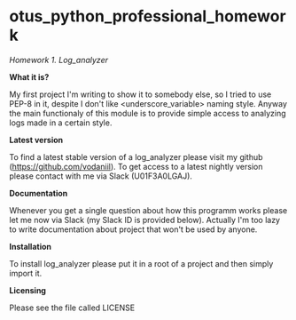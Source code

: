 # otus_python_professional_homework
*Homework 1. Log_analyzer*

**What it is?**

My first project I'm writing to show it to somebody else, so I tried to use PEP-8 in it, despite I don't like <underscore_variable> naming style.
Anyway the main functionaly of this module is to provide simple access to analyzing logs made in a certain style.

**Latest version**

To find a latest stable version of a log_analyzer please visit my github (https://github.com/vodaniil).
To get access to a latest nightly version please contact with me via Slack (U01F3A0LGAJ).

**Documentation**

Whenever you get a single question about how this programm works please let me now via Slack (my Slack ID is provided below). Actually I'm too lazy to write documentation about project that won't be used by anyone.

**Installation**

To install log_analyzer please put it in a root of a project and then simply import it.

**Licensing**

Please see the file called LICENSE
